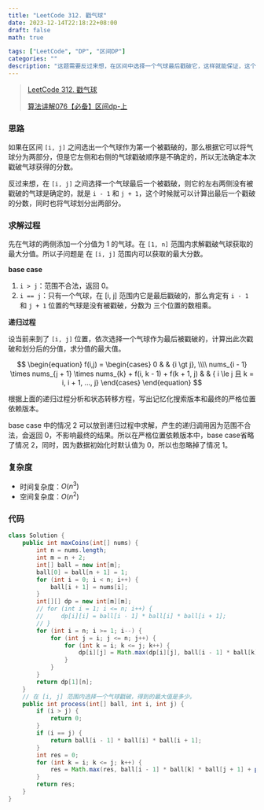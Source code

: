 ```yaml
---
title: "LeetCode 312. 戳气球"
date: 2023-12-14T22:18:22+08:00
draft: false
math: true

tags: ["LeetCode", "DP", "区间DP"]
categories: ""
description: "这题需要反过来想，在区间中选择一个气球最后戳破它，这样就能保证，这个气球的左右两侧是确定的，即递归区间的两端外侧，可以计算分值，同时能够将气球分成两部分，继续求解子问题。"
---
```


> [LeetCode 312. 戳气球](https://leetcode.cn/problems/burst-balloons/)
>
> [算法讲解076【必备】区间dp-上](https://www.bilibili.com/video/BV1NQ4y1b7Uo/)

### 思路

如果在区间 `[i, j]` 之间选出一个气球作为第一个被戳破的，那么根据它可以将气球分为两部分，但是它左侧和右侧的气球戳破顺序是不确定的，所以无法确定本次戳破气球获得的分数。

反过来想，在 `[i, j]` 之间选择一个气球最后一个被戳破，则它的左右两侧没有被戳破的气球是确定的，就是 `i - 1` 和 `j + 1`，这个时候就可以计算出最后一个戳破的分数，同时也将气球划分出两部分。

### 求解过程

先在气球的两侧添加一个分值为 1 的气球。在 `[1, n]` 范围内求解戳破气球获取的最大分值。所以子问题是 在 `[i, j]` 范围内可以获取的最大分数。

**base case**

1. `i > j`：范围不合法，返回 0。
2. `i == j`：只有一个气球，在 [i, j] 范围内它是最后戳破的，那么肯定有 `i - 1` 和 `j + 1` 位置的气球是没有被戳破，分数为 三个位置的数相乘。

**递归过程**

设当前来到了 `[i, j]` 位置，依次选择一个气球作为最后被戳破的，计算出此次戳破和划分后的分值，求分值的最大值。

$$
\begin{equation}
f(i,j) =
\begin{cases}
0 & & {i \gt j}, \\\\
nums_{i - 1} \times nums_{j + 1} \times nums_{k} + f(i, k - 1) + f(k + 1, j) & & { i \le j 且 k = i, i + 1, ..., j}
\end{cases}
\end{equation}
$$

根据上面的递归过程分析和状态转移方程，写出记忆化搜索版本和最终的严格位置依赖版本。

base case 中的情况 2 可以放到递归过程中求解，产生的递归调用因为范围不合法，会返回 0，不影响最终的结果。所以在严格位置依赖版本中，base case省略了情况 2，同时，因为数据初始化时默认值为 0，所以也忽略掉了情况 1。

### 复杂度

- 时间复杂度：$O(n^3)$
- 空间复杂度：$O(n^2)$

### 代码

```java
class Solution {
    public int maxCoins(int[] nums) {
        int n = nums.length;
        int m = n + 2;
        int[] ball = new int[m];
        ball[0] = ball[n + 1] = 1;
        for (int i = 0; i < n; i++) {
            ball[i + 1] = nums[i];
        }
        int[][] dp = new int[m][m];
        // for (int i = 1; i <= n; i++) {
        //     dp[i][i] = ball[i - 1] * ball[i] * ball[i + 1];
        // }
        for (int i = n; i >= 1; i--) {
            for (int j = i; j <= n; j++) {
                for (int k = i; k <= j; k++) {
                    dp[i][j] = Math.max(dp[i][j], ball[i - 1] * ball[k] * ball[j + 1] + dp[i][k - 1] + dp[k + 1][j]);
                }
            }
        }
        return dp[1][n];
    }
    // 在 [i, j] 范围内选择一个气球戳破，得到的最大值是多少。
    public int process(int[] ball, int i, int j) {
        if (i > j) {
            return 0;
        }
        if (i == j) {
            return ball[i - 1] * ball[i] * ball[i + 1];
        }
        int res = 0;
        for (int k = i; k <= j; k++) {
            res = Math.max(res, ball[i - 1] * ball[k] * ball[j + 1] + process(ball, i, k - 1) + process(ball, k + 1, j));
        }
        return res;
    }
}
```